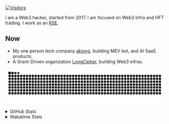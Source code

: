 <!-- markdownlint-disable MD041 MD010 MD033 -->
[![Visitors](https://api.visitorbadge.io/api/daily?path=Akagi201%2FAkagi201&label=Visitors%20Today&countColor=%2337d67a)](https://visitorbadge.io/status?path=Akagi201%2FAkagi201)

I am a Web3 hacker, started from 2017. I am focused on Web3 Infra and HFT trading.
I work as an [RSE](https://us-rse.org/about/what-is-an-rse/).

## Now

* My one person tech company [akjong](https://github.com/akjong), building MEV bot, and AI SaaS products.
* A Grant-Driven organization [LongCipher](https://github.com/longcipher), building Web3 infras.

[![github contribution grid snake animation](https://raw.githubusercontent.com/Akagi201/Akagi201/output/github-contribution-grid-snake.svg#gh-light-mode-only)](https://github.com/Akagi201)

<details>
<summary>GitHub Stats</summary>
  <a href="https://github.com/Akagi201"><img alt="Profile Detail" src="https://raw.githubusercontent.com/Akagi201/Akagi201/master/profile-summary-card-output/dracula/0-profile-details.svg" /></a>
  <a href="https://github.com/Akagi201"><img alt="Github Stats" src="https://raw.githubusercontent.com/Akagi201/Akagi201/master/profile-summary-card-output/dracula/3-stats.svg" /></a>
  <a href="https://github.com/Akagi201"><img alt="Lang By Commits" src="https://raw.githubusercontent.com/Akagi201/Akagi201/master/profile-summary-card-output/dracula/2-most-commit-language.svg" /></a>
</details>

<details>
<summary>Wakatime Stats</summary>
<br>

<!--START_SECTION:waka-->

```txt
From: 04 March 2025 - To: 11 March 2025

Total Time: 23 hrs 32 mins

Other              12 hrs 23 mins  █████████████░░░░░░░░░░░░   52.66 %
Rust               5 hrs 47 mins   ██████░░░░░░░░░░░░░░░░░░░   24.63 %
TOML               1 hr 50 mins    ██░░░░░░░░░░░░░░░░░░░░░░░   07.83 %
sh                 1 hr 31 mins    █▓░░░░░░░░░░░░░░░░░░░░░░░   06.51 %
Markdown           25 mins         ▒░░░░░░░░░░░░░░░░░░░░░░░░   01.79 %
XML                22 mins         ▒░░░░░░░░░░░░░░░░░░░░░░░░   01.57 %
TypeScript         22 mins         ▒░░░░░░░░░░░░░░░░░░░░░░░░   01.56 %
Text               20 mins         ▒░░░░░░░░░░░░░░░░░░░░░░░░   01.48 %
JSON               7 mins          ░░░░░░░░░░░░░░░░░░░░░░░░░   00.52 %
Solidity           6 mins          ░░░░░░░░░░░░░░░░░░░░░░░░░   00.45 %
```

<!--END_SECTION:waka-->

</details>
